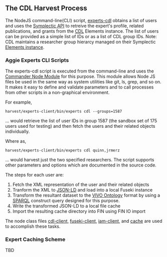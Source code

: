 ## The CDL Harvest Process

The NodeJS command-line(CLI) script, [experts-cdl](../harvest/experts-client/bin/experts-cdl.js) obtains a list of users and uses the [Symplectic API](https://support.symplectic.co.uk/support/solutions/folders/6000177986) to retreive the expert's profile, related publications, and grants from the [CDL](https://cdlib.org/) Elements instance. The list of users can be provided as a simple list of IDs or as a list of CDL group IDs. Note: CDL maintains a researcher group hierarcy managed on their Symplectic [Elements instance](https://oapolicy.universityofcalifornia.edu/).

### Aggie Experts CLI Scripts
The experts-cdl script is executed from the command-line and uses the [Commander Node Module](https://www.npmjs.com/package/commander) for this purpose. This module allows Node JS files be used in the same way as system utilities like git, ls, grep, and so on. It makes it easy to define and validate parameters and to call processes from other scripts in a non-graphical environment.

For example,

`harvest/experts-client/bin/experts cdl --groups=1587`

... would retrieve the list of user IDs in group 1587 (the sandbox set of 175 users used for testing) and then fetch the users and their related objects individually.

Where as,

`harvest/experts-client/bin/experts cdl quinn,jrmerz`

... would harvest just the two specified researchers. The script supports other parameters and options which are documented in the source code.


The steps for each user are:
1. Fetch the XML representation of the user and their related objects
2. Tranform the XML to [JSON-LD](https://json-ld.org/) and load into a local Fuseki instance
3. Transform the resultant dataset to the [VIVO Ontology](https://github.com/vivo-ontologies/vivo-ontology?tab=readme-ov-file) format by using a [SPARQL](https://www.w3.org/TR/sparql11-query/) construct query designed for this purpose.
4. Write the transformed JSON-LD to a local file cache 
5. Import the resulting cache directory into FIN using FIN IO import
  

The node class files [cdl-client](../harvest/experts-client/lib/cdl-client.js), [fuseki-client](../harvest/experts-client/lib/fuseki-client.js), [iam-client](../harvest/experts-client/lib/iam-client.js), and [cache](../harvest/experts-client/lib/cache) are used to accomplish these tasks.

### Expert Caching Scheme

TBD
